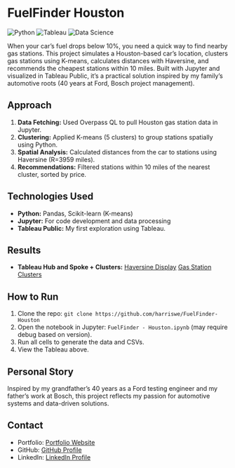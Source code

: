 # FuelFinder Houston
![Python](https://img.shields.io/badge/Python-3.8-blue)
![Tableau](https://img.shields.io/badge/Tableau-Public-orange)
![Data Science](https://img.shields.io/badge/Data%20Science-Project-green)

When your car’s fuel drops below 10%, you need a quick way to find nearby gas stations. This project simulates a Houston-based car’s location, clusters gas stations using K-means, calculates distances with Haversine, and recommends the cheapest stations within 10 miles. Built with Jupyter and visualized in Tableau Public, it’s a practical solution inspired by my family’s automotive roots (40 years at Ford, Bosch project management).

## Approach
1. **Data Fetching:** Used Overpass QL to pull Houston gas station data in Jupyter.
2. **Clustering:** Applied K-means (5 clusters) to group stations spatially using Python.
3. **Spatial Analysis:** Calculated distances from the car to stations using Haversine (R=3959 miles).
4. **Recommendations:** Filtered stations within 10 miles of the nearest cluster, sorted by price.

## Technologies Used
- **Python:** Pandas, Scikit-learn (K-means)
- **Jupyter:** For code development and data processing
- **Tableau Public:** My first exploration using Tableau.

## Results
- **Tableau Hub and Spoke + Clusters:** [Haversine Display](https://public.tableau.com/views/NearestStations-HaversineDistance/Lines?:language=en-US&publish=yes&:sid=&:redirect=auth&:display_count=n&:origin=viz_share_link) [Gas Station Clusters](https://public.tableau.com/views/Visuals_17432687769480/Points?:language=en-US&:sid=&:redirect=auth&:display_count=n&:origin=viz_share_link)

## How to Run
1. Clone the repo: `git clone https://github.com/harriswe/FuelFinder-Houston`
3. Open the notebook in Jupyter: `FuelFinder - Houston.ipynb` (may require debug based on version).
4. Run all cells to generate the data and CSVs.
5. View the Tableau above.

## Personal Story
Inspired by my grandfather’s 40 years as a Ford testing engineer and my father’s work at Bosch, this project reflects my passion for automotive systems and data-driven solutions. 

## Contact
- Portfolio: [Portfolio Website](http://www.wesharrison.info)
- GitHub: [GitHub Profile](https://github.com/harriswe)
- LinkedIn: [LinkedIn Profile](https://www.linkedin.com/in/wmharrison42/)
